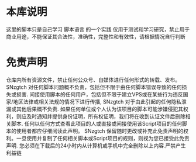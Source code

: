 # 本库说明
这里的脚本只是自己学习 脚本语言 的一个实践 仅用于测试和学习研究，禁止用于商业用途，不能保证其合法性，准确性，完整性和有效性，请根据情况自行判断

# 免责声明
仓库内所有资源文件，禁止任何公众号、自媒体进行任何形式的转载、发布。
SNzgtch 对任何脚本问题概不负责，包括但不限于由任何脚本错误导致的任何损失或损害.
间接使用脚本的任何用户，包括但不限于建立VPS或在某些行为违反国家/地区法律或相关法规的情况下进行传播, SNzgtch 对于由此引起的任何隐私泄漏或其他后果概不负责.
如果任何单位或个人认为该项目的脚本可能涉嫌侵犯其权利，则应及时通知并提供身份证明，所有权证明，我们将在收到认证文件后删除相关脚本.
任何以任何方式查看此项目的人或直接或间接使用该Script项目的任何脚本的使用者都应仔细阅读此声明。 SNzgtch 保留随时更改或补充此免责声明的权利。一旦使用并复制了任何相关脚本或Script项目的规则，则视为您已接受此免责声明.
您必须在下载后的24小时内从计算机或手机中完全删除以上内容.严禁产生利益链
